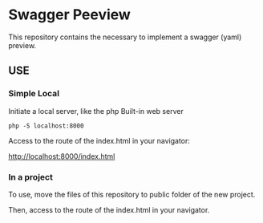 # Swagger Peeview

This repository contains the necessary to implement a swagger (yaml) preview.

## USE

### Simple Local

Initiate a local server, like the php Built-in web server

```shell
php -S localhost:8000
```

Access to the route of the index.html in your navigator:

[http://localhost:8000/index.html](http://localhost:8000/index.html)

### In a project

To use, move the files of this repository to public folder of the new project.

Then, access to the route of the index.html in your navigator.
